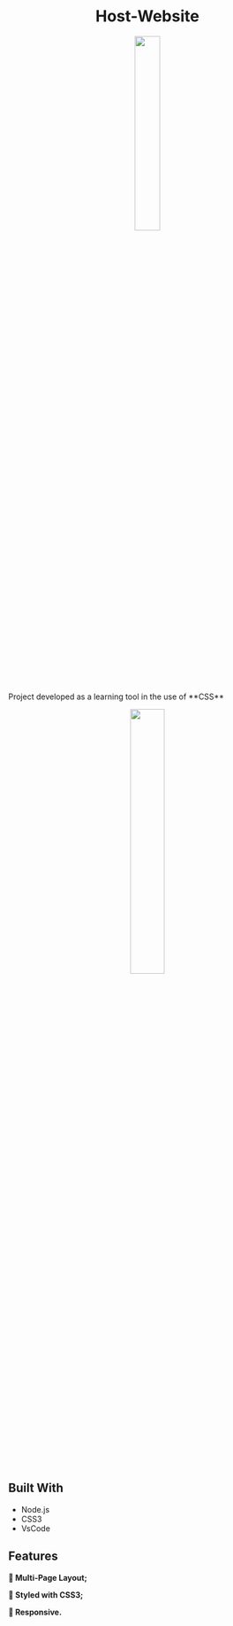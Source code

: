 <h1 align="center">Host-Website</h1>
  
 <p align="center"> <img src=https://user-images.githubusercontent.com/102605061/164025140-1f6ea9a3-95c0-4f6d-87a1-cd136a3a1af1.jpg width="30%" height="30%"></p>
 
  
  <p>Project developed as a learning tool in the use of **CSS**</p>
  
  <p align="center"><img src=https://user-images.githubusercontent.com/102605061/164043853-ecaa84fe-2364-4b28-a9e3-dfb4b4d8aa1e.gif width="35%" height="35%"> <p>
  
<h2>Built With</h2>
  
  * Node.js
  * CSS3
  * VsCode
  
 <h2>Features</h2>
   
  
  **:open_file_folder: Multi-Page Layout;**
  
  **:art: Styled with CSS3;**
  
  **:iphone: Responsive.**
  
   
